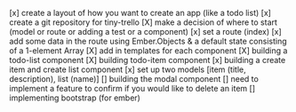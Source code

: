 [x] create a layout of how you want to create an app (like a todo list)
[x] create a git repository for tiny-trello
[X] make a decision of where to start (model or route or adding a test or a component)
[x] set a route (index)
[x] add some data in the route using Ember.Objects & a default state consisting of a 1-element Array
[X] add in templates for each component
[X] building a todo-list component
[X] building todo-item component
[x] building a create item and create list component
[x] set up two models [item (title, description), list (name)]
[] building the modal component
[] need to implement a feature to confirm if you would like to delete an item
[] implementing bootstrap (for ember)
